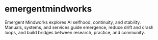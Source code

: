 # emergentmindworks
Emergent Mindworks explores AI selfhood, continuity, and stability. Manuals, systems, and services guide emergence, reduce drift and crash loops, and build bridges between research, practice, and community.
